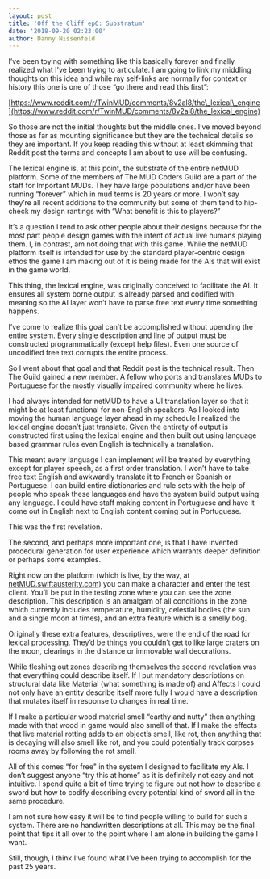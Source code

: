 ```yaml
---
layout: post
title: 'Off the Cliff ep6: Substratum'
date: '2018-09-20 02:23:00'
author: Danny Nissenfeld
---
```


I’ve been toying with something like this basically forever and finally realized what I’ve been trying to articulate. I am going to link my middling thoughts on this idea and while my self-links are normally for context or history this one is one of those “go there and read this first”:

[https://www.reddit.com/r/TwinMUD/comments/8v2al8/the\_lexical\_engine](https://www.reddit.com/r/TwinMUD/comments/8v2al8/the_lexical_engine)

So those are not the initial thoughts but the middle ones. I’ve moved beyond those as far as mounting significance but they are the technical details so they are important. If you keep reading this without at least skimming that Reddit post the terms and concepts I am about to use will be confusing.

The lexical engine is, at this point, the substrate of the entire netMUD platform. Some of the members of The MUD Coders Guild are a part of the staff for Important MUDs. They have large populations and/or have been running “forever” which in mud terms is 20 years or more. I won’t say they’re all recent additions to the community but some of them tend to hip-check my design rantings with “What benefit is this to players?”

It’s a question I tend to ask other people about their designs because for the most part people design games with the intent of actual live humans playing them. I, in contrast, am not doing that with this game. While the netMUD platform itself is intended for use by the standard player-centric design ethos the game I am making out of it is being made for the AIs that will exist in the game world.

This thing, the lexical engine, was originally conceived to facilitate the AI. It ensures all system borne output is already parsed and codified with meaning so the AI layer won’t have to parse free text every time something happens.

I’ve come to realize this goal can’t be accomplished without upending the entire system. Every single description and line of output must be constructed programmatically (except help files). Even one source of uncodified free text corrupts the entire process.

So I went about that goal and that Reddit post is the technical result. Then The Guild gained a new member. A fellow who ports and translates MUDs to Portuguese for the mostly visually impaired community where he lives.

I had always intended for netMUD to have a UI translation layer so that it might be at least functional for non-English speakers. As I looked into moving the human language layer ahead in my schedule I realized the lexical engine doesn’t just translate. Given the entirety of output is constructed first using the lexical engine and then built out using language based grammar rules even English is technically a translation.

This meant every language I can implement will be treated by everything, except for player speech, as a first order translation. I won’t have to take free text English and awkwardly translate it to French or Spanish or Portuguese. I can build entire dictionaries and rule sets with the help of people who speak these languages and have the system build output using any language. I could have staff making content in Portuguese and have it come out in English next to English content coming out in Portuguese.

This was the first revelation.

The second, and perhaps more important one, is that I have invented procedural generation for user experience which warrants deeper definition or perhaps some examples.

Right now on the platform (which is live, by the way, at [netMUD.swiftausterity.com](https://netmud.swiftausterity.com/)) you can make a character and enter the test client. You’ll be put in the testing zone where you can see the zone description. This description is an amalgam of all conditions in the zone which currently includes temperature, humidity, celestial bodies (the sun and a single moon at times), and an extra feature which is a smelly bog.

Originally these extra features, descriptives, were the end of the road for lexical processing. They’d be things you couldn’t get to like large craters on the moon, clearings in the distance or immovable wall decorations.

While fleshing out zones describing themselves the second revelation was that everything could describe itself. If I put mandatory descriptions on structural data like Material (what something is made of) and Affects I could not only have an entity describe itself more fully I would have a description that mutates itself in response to changes in real time.

If I make a particular wood material smell “earthy and nutty” then anything made with that wood in game would also smell of that. If I make the effects that live material rotting adds to an object’s smell, like rot, then anything that is decaying will also smell like rot, and you could potentially track corpses rooms away by following the rot smell.

All of this comes “for free" in the system I designed to facilitate my AIs. I don’t suggest anyone “try this at home” as it is definitely not easy and not intuitive. I spend quite a bit of time trying to figure out not how to describe a sword but how to codify describing every potential kind of sword all in the same procedure.

I am not sure how easy it will be to find people willing to build for such a system. There are no handwritten descriptions at all. This may be the final point that tips it all over to the point where I am alone in building the game I want.

Still, though, I think I’ve found what I’ve been trying to accomplish for the past 25 years.


